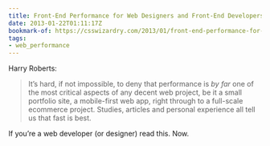 ```yaml
---
title: Front-End Performance for Web Designers and Front-End Developers
date: 2013-01-22T01:11:17Z
bookmark-of: https://csswizardry.com/2013/01/front-end-performance-for-web-designers-and-front-end-developers/
tags:
- web_performance
---
```

Harry Roberts:

> It’s hard, if not impossible, to deny that performance is *by far* one of the most critical aspects of any decent web project, be it a small portfolio site, a mobile-first web app, right through to a full-scale ecommerce project. Studies, articles and personal experience all tell us that fast is best.

If you’re a web developer (or designer) read this. Now.
